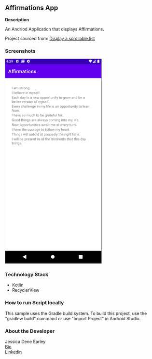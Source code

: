 Affirmations App
----------------


**Description**

An Andriod Application that displays Affirmations.

Project sourced from: [Display a scrollable list](https://developer.android.com/courses/pathways/android-basics-kotlin-unit-2-pathway-3)

### Screenshots
<img src="screenshots/affirmation-app.png" width="320" height="676" alt="Screenshot"/>

### Technology Stack

- Kotlin
- RecyclerView

### How to run Script locally

This sample uses the Gradle build system. To build this project, use the "gradlew build" command or use "Import Project" in Android Studio.


### About the Developer
Jessica Dene Earley    
[Bio](https://www.jessicadeneearley-cha.com/jessica)   
[Linkedin](https://www.linkedin.com/in/jessicaearley)    